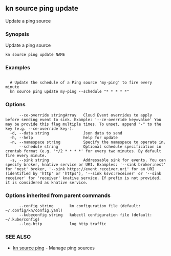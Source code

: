 ## kn source ping update

Update a ping source

### Synopsis

Update a ping source

```
kn source ping update NAME
```

### Examples

```

  # Update the schedule of a Ping source 'my-ping' to fire every minute
  kn source ping update my-ping --schedule "* * * * *"
```

### Options

```
      --ce-override stringArray   Cloud Event overrides to apply before sending event to sink. Example: '--ce-override key=value' You may be provide this flag multiple times. To unset, append "-" to the key (e.g. --ce-override key-).
  -d, --data string               Json data to send
  -h, --help                      help for update
  -n, --namespace string          Specify the namespace to operate in.
      --schedule string           Optional schedule specification in crontab format (e.g. '*/2 * * * *' for every two minutes. By default fire every minute.
  -s, --sink string               Addressable sink for events. You can specify broker, knative service or URI. Examples: '--sink broker:nest' for 'nest' broker, '--sink https://event.receiver.uri' for an URI (identified by 'http' or 'https'), '--sink ksvc:receiver' or '--sink receiver' for 'receiver' knative service. If prefix is not provided, it is considered as knative service.
```

### Options inherited from parent commands

```
      --config string       kn configuration file (default: ~/.config/kn/config.yaml)
      --kubeconfig string   kubectl configuration file (default: ~/.kube/config)
      --log-http            log http traffic
```

### SEE ALSO

* [kn source ping](kn_source_ping.md)	 - Manage ping sources


